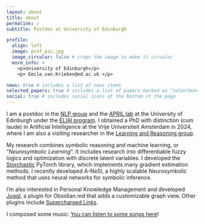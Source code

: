 ```yaml
---
layout: about
title: about
permalink: /
subtitle: Postdoc at University of Edinburgh

profile:
  align: left
  image: prof_pic.jpg
  image_circular: false # crops the image to make it circular
  more_info: >
    <p>University of Edinburgh</p>
    <p> Emile.van.Krieken@ed.ac.uk </p>

news: true # includes a list of news items
selected_papers: true # includes a list of papers marked as "selected={true}"
social: true # includes social icons at the bottom of the page
---
```


I am a postdoc in the [NLP group](https://edinburghnlp.inf.ed.ac.uk/) and the [APRIL lab](https://april-tools.github.io/) at the University of Edinburgh under the [ELIAI program](https://web.inf.ed.ac.uk/eliai/about). I obtained a PhD with distinction (cum laude) in Artificial Intelligence at the Vrije Universiteit Amsterdam in 2024, where I am also a visiting researcher in the [Learning and Reasoning group](https://lr.cs.vu.nl/).

My research combines symbolic reasoning and machine learning, or “_Neurosymbolic Learning_”. It includes research into differentiable fuzzy logics and optimization with discrete latent variables. I developed the [Storchastic](https://github.com/HEmile/storchastic) PyTorch library, which implements many gradient estimation methods. I recently developed A-NeSI, a highly scalable Neurosymbolic method that uses neural networks for symbolic inference.

I’m also interested in Personal Knowledge Management and developed [Juggl](https://juggl.io/), a plugin for Obsidian.md that adds a customizable graph view. Other plugins include [Supercharged Links](https://github.com/mdelobelle/obsidian_supercharged_links).

I composed some music: [You can listen to some songs here](http://emilevankrieken.bandcamp.com/)!
